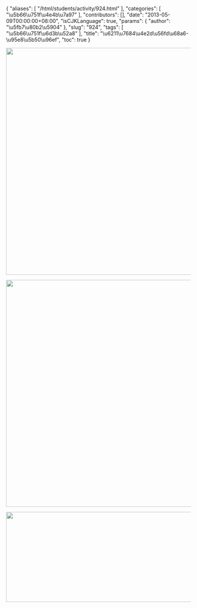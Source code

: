 {
    "aliases": [
        "/html/students/activity/924.html"
    ],
    "categories": [
        "\u5b66\u751f\u4e4b\u7a97"
    ],
    "contributors": [],
    "date": "2013-05-09T00:00:00+08:00",
    "isCJKLanguage": true,
    "params": {
        "author": "\u5fb7\u80b2\u5904"
    },
    "slug": "924",
    "tags": [
        "\u5b66\u751f\u6d3b\u52a8"
    ],
    "title": "\u6211\u7684\u4e2d\u56fd\u68a6-\u95e8\u5b50\u96ef",
    "toc": true
}

<img
    src="https://cdn.tfls.online/mirror/full/222c08b7045203107e60e672390b6661f635fbaa.jpg"
    style="display:block;margin-left:auto;margin-right:auto;"
    decoding="async"
    fetchpriority="auto"
    loading="lazy"
    height="618"
    width="566"
/>


<img
    src="https://cdn.tfls.online/mirror/full/fdf3e806d7909b4d06858e9bd01406df5e61818c.jpg"
    style="display:block;margin-left:auto;margin-right:auto;"
    decoding="async"
    fetchpriority="auto"
    loading="lazy"
    height="618"
    width="564"
/>


<img
    src="https://cdn.tfls.online/mirror/full/e239043cd8cf411d6307a285b13ac2d3d17f9fd3.jpg"
    style="display:block;margin-left:auto;margin-right:auto;"
    decoding="async"
    fetchpriority="auto"
    loading="lazy"
    height="245"
    width="559"
/>

